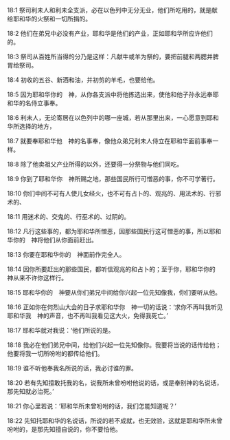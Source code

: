 <a id="1"></a>18:1  祭司利未人和利未全支派，必在以色列中无分无业，他们所吃用的，就是献给耶和华的火祭和一切所捐的。  

<a id="2"></a>18:2  他们在弟兄中必没有产业，耶和华是他们的产业，正如耶和华所应许他们的。  

<a id="3"></a>18:3  祭司从百姓所当得的分乃是这样：凡献牛或羊为祭的，要把前腿和两腮并脾胃给祭司。  

<a id="4"></a>18:4  初收的五谷、新酒和油，并初剪的羊毛，也要给他。  

<a id="5"></a>18:5  因为耶和华你的　神，从你各支派中将他拣选出来，使他和他子孙永远奉耶和华的名侍立事奉。  

<a id="6"></a>18:6  利未人，无论寄居在以色列中的哪一座城，若从那里出来，一心愿意到耶和华所选择的地方，  

<a id="7"></a>18:7  就要奉耶和华他　神的名事奉，像他众弟兄利未人侍立在耶和华面前事奉一样。  

<a id="8"></a>18:8  除了他卖祖父产业所得的以外，还要得一分祭物与他们同吃。  

<a id="9"></a>18:9  你到了耶和华你　神所赐之地，那些国民所行可憎恶的事，你不可学著行。  

<a id="10"></a>18:10  你们中间不可有人使儿女经火，也不可有占卜的、观兆的、用法术的、行邪术的、  

<a id="11"></a>18:11  用迷术的、交鬼的、行巫术的、过阴的。  

<a id="12"></a>18:12  凡行这些事的，都为耶和华所憎恶，因那些国民行这可憎恶的事，所以耶和华你的　神将他们从你面前赶出。  

<a id="13"></a>18:13  你要在耶和华你的　神面前作完全人。  

<a id="14"></a>18:14  因你所要赶出的那些国民，都听信观兆的和占卜的；至于你，耶和华你的　神从来不许你这样行。  

<a id="15"></a>18:15  耶和华你的　神要从你们弟兄中间给你兴起一位先知像我，你们要听从他。  

<a id="16"></a>18:16  正如你在何烈山大会的日子求耶和华你　神一切的话说：‘求你不再叫我听见耶和华我　神的声音，也不再叫我看见这大火，免得我死亡。’  

<a id="17"></a>18:17  耶和华就对我说：‘他们所说的是。  

<a id="18"></a>18:18  我必在他们弟兄中间，给他们兴起一位先知像你。我要将当说的话传给他；他要将我一切所吩咐的都传给他们。  

<a id="19"></a>18:19  谁不听他奉我名所说的话，我必讨谁的罪。  

<a id="20"></a>18:20  若有先知擅敢托我的名，说我所未曾吩咐他说的话，或是奉别神的名说话，那先知就必治死。’  

<a id="21"></a>18:21  你心里若说：‘耶和华所未曾吩咐的话，我们怎能知道呢？’  

<a id="22"></a>18:22  先知托耶和华的名说话，所说的若不成就，也无效验，这就是耶和华所未曾吩咐的，是那先知擅自说的，你不要怕他。  
